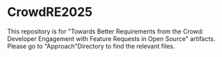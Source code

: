 # CrowdRE2025
This repository is for "Towards Better Requirements from the Crowd: Developer Engagement with Feature Requests in Open Source" artifacts. Please go to "Approach"Directory to find the relevant files. 
